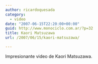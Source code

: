 ```yaml
---
author: ricardoquesada
category:
  - video
date: "2007-06-15T22:20:00+00:00"
guid: http://www.monociclo.com.ar/?p=32
title: Kaori Matsuzawa
url: /2007/06/15/kaori-matsuzawa/

---
```

Impresionante video de Kaori Matsuzawa.  
